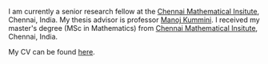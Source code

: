 I am currently a senior research fellow at the [Chennai Mathematical Insitute](https://www.cmi.ac.in), Chennai, India.
My thesis advisor is professor [Manoj Kummini](https://www.cmi.ac.in/people/fac-profile.php?id=mkummini).
I received my master's degree (MSc in Mathematics) from [Chennai Mathematical Insitute](https://www.cmi.ac.in), Chennai, India.

My CV can be found [here](CV.pdf).

